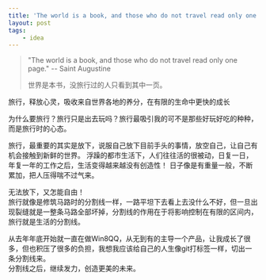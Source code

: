 ```yaml
---
title: 'The world is a book, and those who do not travel read only one page'
layout: post
tags:
    - idea
---
```


> "The world is a book, and those who do not travel read only one page."
>   --  Saint Augustine
> 
> 世界是本书，没旅行过的人只看到其中一页。

旅行，释放心灵，吸收来自世界各地的养分，在有限的生命中更快的成长

为什么要旅行？旅行只是出去玩吗？旅行最吸引我的可不是那些好玩好吃的种种，而是旅行时的心态。

旅行，最重要的其实是放下，说服自己放下目前手头的事情，放空自己，让自己有机会接触到新鲜的世界。
浮躁的都市生活下，人们往往活的很被动，日复一日，年复一年的工作之后，生活变得越来越没有创造性！
日子像是有重量一般，不断累加，把人压得喘不过气来。

无法放下，又怎能自由！  
旅行就像是修筑马路时的分割线一样，一路平坦下去看上去没什么不好，但一旦出现裂缝就是一整条马路全部坏掉，分割线的作用在于将影响控制在有限的区间内，旅行就是生活的分割线。

从去年年底开始就一直在做Win8QQ，从无到有的主导一个产品，让我成长了很多，但也积压了很多的负担，我想我应该给自己的人生像git打标签一样，切出一条分割线来。  
分割线之后，继续发力，创造更美的未来。  